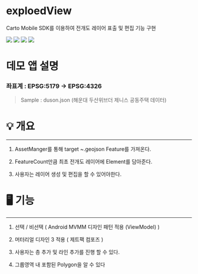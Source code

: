 # exploedView

Carto Mobile SDK를 이용하여 전개도 레이어 표출 및 편집 기능 구현

<img src="https://img.shields.io/badge/Kotlin-000?style=flat-square&logo=kotlin&logoColor=blue"/> <img src="https://img.shields.io/badge/Android-000?style=flat-square&logo=android&logoColor=green"/> <img src="https://img.shields.io/badge/carto-000?style=flat-square&logo=carto&logoColor=green"/>
<img src="https://img.shields.io/badge/GitHub-000?style=flat-square&logo=GitHub&logoColor=blue"/>


# 데모 앱 설명

### 좌표계   : EPSG:5179 -> EPSG:4326
> Sample : duson.json (해운대 두산위브더 제니스 공동주택 데이터)

# 💡 개요

------------

1. AssetManger를 통해 target ~.geojson Feature를 가져온다.

2. FeatureCount만큼 최초 전개도 레이어에 Element를 담아준다.

3. 사용자는 레이어 생성 및 편집을 할 수 있어야한다.

# 🖥 기능

------------

1. 선택 / 비선택 ( Android MVMM 디자인 패턴 적용 (ViewModel) )

2. 머터리얼 디자인 3 적용 ( 제트팩 컴포즈  )

3. 사용자는 층 추가 및 라인 추가를 진행 할 수 있다.

4. 그룹영역 내 포함된 Polygon을 알 수 있다
